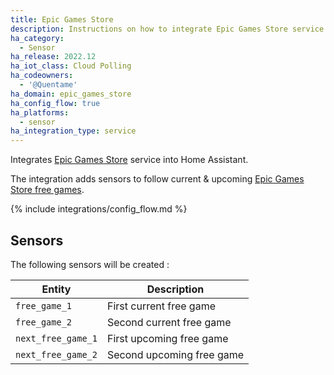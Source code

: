 ```yaml
---
title: Epic Games Store
description: Instructions on how to integrate Epic Games Store service into Home Assistant.
ha_category:
  - Sensor
ha_release: 2022.12
ha_iot_class: Cloud Polling
ha_codeowners:
  - '@Quentame'
ha_domain: epic_games_store
ha_config_flow: true
ha_platforms:
  - sensor
ha_integration_type: service
---
```


Integrates [Epic Games Store](https://store.epicgames.com/) service into Home Assistant.

The integration adds sensors to follow current & upcoming [Epic Games Store free games](https://store.epicgames.com/free-games).

{% include integrations/config_flow.md %}


## Sensors

The following sensors will be created :

|Entity|Description|
|------|-----------|
|`free_game_1`|First current free game|
|`free_game_2`|Second current free game|
|`next_free_game_1`|First upcoming free game|
|`next_free_game_2`|Second upcoming free game|

